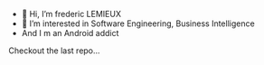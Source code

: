 - 👋 Hi, I’m frederic LEMIEUX
- 👀 I’m interested in Software Engineering, Business Intelligence 
- And I m an Android addict

Checkout the last repo...
 
